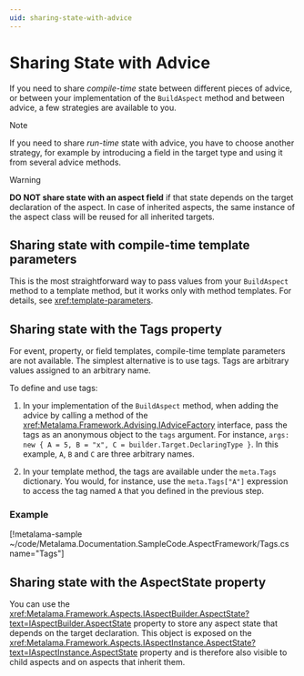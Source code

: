 ```yaml
---
uid: sharing-state-with-advice
---
```


# Sharing State with Advice

If you need to share _compile-time_ state between different pieces of advice, or between your implementation of the `BuildAspect` method and between advice, a few strategies are available to you.

> [!NOTE]
> If you need to share _run-time_ state with advice, you have to choose another strategy, for example by introducing a field in the target type and using it from several advice methods.

> [!WARNING]
> **DO NOT share state with an aspect field** if that state depends on the target declaration of the aspect. In case of inherited aspects, the same instance of the aspect class will be reused for all inherited targets.

## Sharing state with compile-time template parameters

This is the most straightforward way to pass values from your `BuildAspect` method to a template method, but it works only with method templates. For details, see <xref:template-parameters>.

## Sharing state with the Tags property

For event, property, or field templates, compile-time template parameters are not available. The simplest alternative is to use tags. Tags are arbitrary values assigned to an arbitrary name.

To define and use tags:

1. In your implementation of the `BuildAspect` method, when adding the advice by calling a method of the <xref:Metalama.Framework.Advising.IAdviceFactory> interface, pass the tags as an anonymous object to the `tags` argument. For instance, `args: new { A = 5, B = "x", C = builder.Target.DeclaringType }`. In this example, `A`, `B` and `C` are three arbitrary names.

2. In your template method, the tags are available under the `meta.Tags` dictionary. You would, for instance, use the `meta.Tags["A"]` expression to access the tag named `A` that you defined in the previous step.

### Example

[!metalama-sample  ~/code/Metalama.Documentation.SampleCode.AspectFramework/Tags.cs name="Tags"]

## Sharing state with the AspectState property

You can use the <xref:Metalama.Framework.Aspects.IAspectBuilder.AspectState?text=IAspectBuilder.AspectState> property to store any aspect state that depends on the target declaration. This object is exposed on the <xref:Metalama.Framework.Aspects.IAspectInstance.AspectState?text=IAspectInstance.AspectState> property and is therefore also visible to child aspects and on aspects that inherit them.

